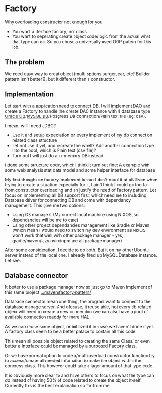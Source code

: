 # Factory

Why overloading constructor not enough for you
- You want a Iterface factory, not class
- You want to seperating create object code/logic from the actual what that type can do. So you chose a universally used OOP patern for this job.

## The problem

We need easy way to creat object (multi options burger, car, etc? Builder pattern isn't better?), but it different than a constructor.

## Implementation

Let start with a application need to connect DB. I will implement DAO and create a Factory to handle the create DAO Instance with 4 database type [Oracle DB](../../oracle/OracleRAC/README.md)/[MySQL DB](../../container/docker/mysql/)/Posgress DB connection/Plain text file (eg: csv).

I mean, will I need JDBC?
- Use it and setup expectation on every implement of my db connection related class structure
- Let not use it yet, and recreate the whell? Add another connection type into the pool, which is Plain text (csv file)?
- Turn out I will just do a in-memory DB instead

I done some structure code, which i think it turn out fine: A example with some web analysis stat data model and some helper interface for database

My first thought on factory implement is that I don't need it at all. Even when trying to create a situation expecially for it, I ain't think I could go too far from constructor overloading and an justify the need of Factory pattern. Let focus on implementing all DB support first, which need me to including Database driver for connecting DB and come with dependancy management. This give me two options:

- Using OS manage it (My current local machine using NIXOS, so dependancies will be me to care)
- Using other project dependancies management like Gradle or Maven (which mean I would need to switch my dev environment as NixOS won't work that well with other package manager - yes, gradle/maven/lazy.nvim/npm are all package manager)

After some consideration, I decide to do both. But it on my other Ubuntu server instead of the local one. I already fired up MySQL Database instance. Let see:

## Database connector

It better to use a package manager now so just go to Maven implement of this same project [../maven/factory-pattern/](../maven/factory-pattern/)

Database connector mean one thing, the program want to connect to the database manage server. And ofcouse, it reuse able, not every db related object will need to create a new connection (we can also have a pool of available connection readdy for more HA).

As we can reuse some object, or initilized it in-case we haven't done it yet. A factory class seem to be a better palace to contain all this code.

This mean all possible object related to creating the same Class/ or even better a Interface could be managed by a purposed Factory class.

Or we have normal option to code a/multi overload constructor function try to access/create all needed infomation to make the object within the concress class. This however could take a lager amount of that type code.

It is obviously more clear to and have others to focus on what the type can do instead of having 50% of code related to create the object it-self. Currently this is the best explaination so far from me.
